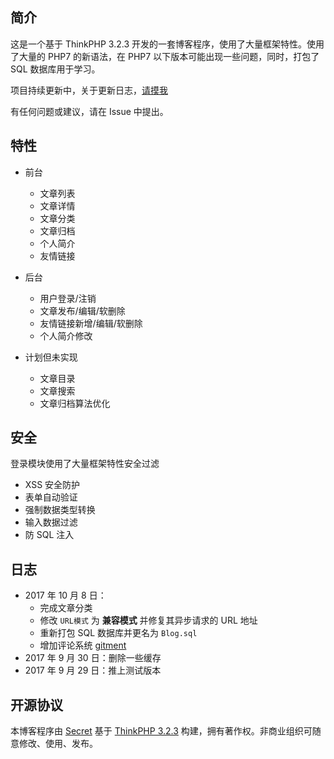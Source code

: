 ## 简介

这是一个基于 ThinkPHP 3.2.3 开发的一套博客程序，使用了大量框架特性。使用了大量的 PHP7 的新语法，在 PHP7 以下版本可能出现一些问题，同时，打包了 SQL 数据库用于学习。

项目持续更新中，关于更新日志，[请摸我](#日志)

有任何问题或建议，请在 Issue 中提出。

## 特性

* 前台
  * 文章列表
  * 文章详情
  * 文章分类
  * 文章归档
  * 个人简介
  * 友情链接
* 后台
  * 用户登录/注销
  * 文章发布/编辑/软删除
  * 友情链接新增/编辑/软删除
  * 个人简介修改

* 计划但未实现
  - 文章目录
  - 文章搜索
  - 文章归档算法优化

## 安全

登录模块使用了大量框架特性安全过滤

* XSS 安全防护
* 表单自动验证
* 强制数据类型转换
* 输入数据过滤
* 防 SQL 注入

## 日志

* 2017 年 10 月 8 日：
  * 完成文章分类
  * 修改 ``URL模式`` 为 **兼容模式** 并修复其异步请求的 URL 地址
  * 重新打包 SQL 数据库并更名为 ``Blog.sql``
  * 增加评论系统 [gitment](https://github.com/imsun/gitment)
* 2017 年 9 月 30 日：删除一些缓存
* 2017 年 9 月 29 日：推上测试版本

## 开源协议

本博客程序由 [Secret](https://blog.isecret.vip) 基于 [ThinkPHP 3.2.3](http://thinkphp.cn) 构建，拥有著作权。非商业组织可随意修改、使用、发布。